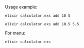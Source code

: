 Usage example:

```
elixir calculator.exs add 10 5
```

```
elixir calculator.exs add 10.5 5.5
```

For menu:

```
elixir calculator.exs
```
